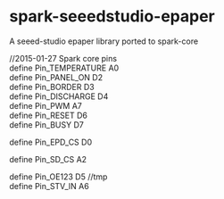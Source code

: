 # spark-seeedstudio-epaper
A seeed-studio epaper library ported to spark-core

//2015-01-27 Spark core pins  
define Pin_TEMPERATURE   A0  
define Pin_PANEL_ON      D2  
define Pin_BORDER        D3  
define Pin_DISCHARGE     D4  
define Pin_PWM           A7  
define Pin_RESET         D6  
define Pin_BUSY          D7  

define Pin_EPD_CS        D0  

define Pin_SD_CS         A2  

define Pin_OE123         D5 //tmp  
define Pin_STV_IN        A6  
